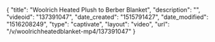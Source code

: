 {
    "title": "Woolrich Heated Plush to Berber Blanket",
    "description": "",
    "videoid": "137391047",
    "date_created": "1515791427",
    "date_modified": "1516208249",
    "type": "captivate",
    "layout": "video",
    "url": "\/v\/woolrichheatedblanket-mp4\/137391047"
}
